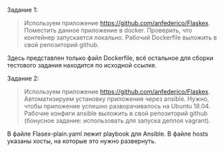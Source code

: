Задание 1:

> Используем приложение https://github.com/anfederico/Flaskex. Поместить данное приложение в docker. Проверить, что контейнер запускается локально. Рабочий Dockerfile выложить в свой репозиторий github.

Здесь представлен только файл Dockerfile, всё остальное для сборки тестового задания находится по исходной ссылке.



Задание 2:

> Используем приложение https://github.com/anfederico/Flaskex. Автоматизируем установку приложения через ansible. Нужно, чтобы приложение успешно разворачивалось на Ubuntu 18.04. Рабочие конфиги ansible выложить в свой репозиторий github (бонусное задание: использовать для запуска деплоя vagrant).

В файле Flasex-plain.yaml лежит playbook для Ansible. В файле hosts указаны хосты, на которые это нужно развернуть.